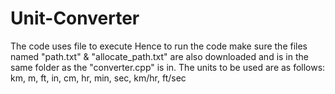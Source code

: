 # Unit-Converter
The code uses file to execute
Hence to run the code make sure the files named "path.txt" & "allocate_path.txt" are also downloaded and is in the same folder as the "converter.cpp" is in.
The units to be used are as follows:
km, m, ft, in, cm, hr, min, sec, km/hr, ft/sec 
